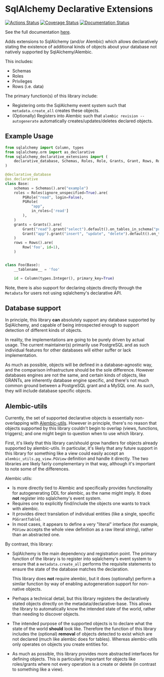# SqlAlchemy Declarative Extensions

[![Actions Status](https://github.com/dancardin/sqlalchemy-declarative-extensions/workflows/test/badge.svg)](https://github.com/dancardin/sqlalchemy-declarative-extensions/actions) [![Coverage Status](https://coveralls.io/repos/github/DanCardin/sqlalchemy-declarative-extensions/badge.svg?branch=main)](https://coveralls.io/github/DanCardin/sqlalchemy-declarative-extensions?branch=main) [![Documentation Status](https://readthedocs.org/projects/sqlalchemy-declarative-extensions/badge/?version=latest)](https://sqlalchemy-declarative-extensions.readthedocs.io/en/latest/?badge=latest)

See the full documentation [here](https://readthedocs.org/projects/sqlalchemy-declarative-extensions).

Adds extensions to SqlAlchemy (and/or Alembic) which allows declaratively
stating the existence of additional kinds of objects about your database
not natively supported by SqlAlchemy/Alembic.

This includes:

- Schemas
- Roles
- Privileges
- Rows (i.e. data)

The primary function(s) of this library include:

- Registering onto the SqlAlchemy event system such that `metadata.create_all`
  creates these objects.
- (Optionally) Registers into Alembic such that `alembic revision --autogenerate`
  automatically creates/updates/deletes declared objects.

## Example Usage

```python
from sqlalchemy import Column, types
from sqlalchemy.orm import as_declarative
from sqlalchemy_declarative_extensions import (
    declarative_database, Schemas, Roles, Role, Grants, Grant, Rows, Row
)

@declarative_database
@as_declarative
class Base:
    schemas = Schemas().are("example")
    roles = Roles(ignore_unspecified=True).are(
        PGRole("read", login=False),
        PGRole(
            "app",
            in_roles=['read']
        ),
    )
    grants = Grants().are(
        Grant("read").grant("select").default().on_tables_in_schema("public", 'example'),
        Grant("app").grant("insert", "update", "delete").default().on_tables_in_schema("public"),
    )
    rows = Rows().are(
        Row('foo', id=1),
    )


class Foo(Base):
    __tablename__ = 'foo'

    id = Column(types.Integer(), primary_key=True)
```

Note, there is also support for declaring objects directly through the `MetaData` for
users not using sqlalchemy's declarative API.

## Database support

In principle, this library **can** absolutely support any database supported by SqlAlchemy,
and capable of being introspected enough to support detection of different kinds of objects.

In reality, the implementations are going to be purely driven by actual usage. The
current maintainer(s) primarily use PostgreSQL and as such individual features for
other databases will either suffer or lack implementation.

As much as possible, objects will be defined in a database-agnostic way, and the comparison
infrastructure should be the sole difference. However databases engines are not the same, and
certain kinds of objects, like GRANTs, are inherently database engine specific, and there's
not much common ground between a PostgreSQL grant and a MySQL one. As such, they will
include database specific objects.

## Alembic-utils

Currently, the set of supported declarative objects is essentially non-overlapping with
[Alembic-utils](https://github.com/olirice/alembic_utils). However in principle, there's
no reason that objects supported by this library couldn't begin to overlap (views, functions,
triggers); and one might begin to question when to use which library.

First, it's likely that this library can/should grow handlers for objects already supported by
alembic-utils. In particular, it's likely that any future support in this library for something
like a view could easily accept an `alembic_utils.pg_view.PGView` definition and handle it directly.
The two libraries are likely fairly complementary in that way, although it's important to note
some of the differences.

Alembic utils:

- Is more directly tied to Alembic and specifically provides functionality for autogenerating
  DDL for alembic, as the name might imply. It does **not** register into sqlalchemy's event
  system.
- Requires one to explicitly find/include the objects one wants to track with alembic.
- It provides direct translation of individual entities (like a single, specific `PGGrantTable`).
- In most cases, it appears to define a very "literal" interface (for example, `PGView` accepts
  the whole view definition as a raw literal string), rather than an abstracted one.

By contrast, this library:

- SqlAlchemy is the main dependency and registration point. The primary function of the library
  is to register into sqlalchemy's event system to ensure that a `metadata.create_all` performs
  the requisite statements to ensure the state of the database matches the declaration.

  This library does **not** require alembic, but it does (optionally) perform a similar function
  by way of enabling autogeneration support for non-native objects.

- Perhaps a technical detail, but this library registers the declaratively stated objects directly
  on the metadata/declarative-base. This allows the library to automatically know the intended
  state of the world, rather than needing to discover objects.
- The intended purpose of the supported objects is to declare what the state of the world **should**
  look like. Therefore the function of this library includes the (optional) **removal** of objects
  detected to exist which are not declared (much like alembic does for tables). Whereas alembic-utils
  only operates on objects you create entities for.
- As much as possible, this library provides more abstracted interfaces for defining objects.
  This is particularly important for objects like roles/grants where not every operation is a create
  or delete (in contrast to something like a view).
